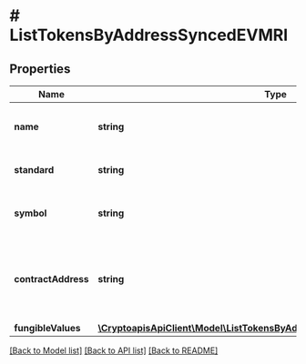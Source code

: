 # # ListTokensByAddressSyncedEVMRI

## Properties

Name | Type | Description | Notes
------------ | ------------- | ------------- | -------------
**name** | **string** | String representation of the token name |
**standard** | **string** | Defines the specific token type. |
**symbol** | **string** | String representation of the token symbol |
**contractAddress** | **string** | String representation of contract address of the token that was transfered |
**fungibleValues** | [**\CryptoapisApiClient\Model\ListTokensByAddressSyncedEVMRIFungibleValues**](ListTokensByAddressSyncedEVMRIFungibleValues.md) |  |

[[Back to Model list]](../../README.md#models) [[Back to API list]](../../README.md#endpoints) [[Back to README]](../../README.md)
